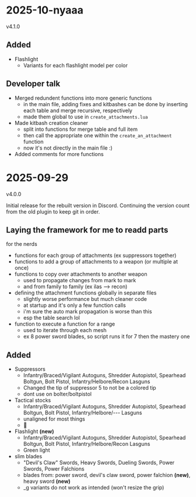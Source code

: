 # 2025-10-nyaaa
v4.1.0

## Added
- Flashlight
    - Variants for each flashlight model per color

## Developer talk
- Merged redundent functions into more generic functions
    - in the main file, adding fixes and kitbashes can be done by inserting each table and merge recursive, respectively
    - made them global to use in `create_attachments.lua`
- Made kitbash creation cleaner
    - split into functions for merge table and full item
    - then call the appropriate one within the `create_an_attachment` function
    - now it's not directly in the main file :)
- Added comments for more functions

# 2025-09-29
v4.0.0

Initial release for the rebuilt version in Discord. Continuing the version count from the old plugin to keep git in order.

## Laying the framework for me to readd parts
for the nerds
- functions for each group of attachments (ex suppressors together)
- functions to add a group of attachments to a weapon (or multiple at once)
- functions to copy over attachments to another weapon
    - used to propagate changes from mark to mark
    - and from family to family (ex ilas --> recon)
- defining the attachment functions globally in separate files
    - slightly worse performance but much cleaner code
    - at startup and it's only a few function calls
    - i'm sure the auto mark propagation is worse than this
    - esp the table search lol
- function to execute a function for a range
    - used to iterate through each mesh
    - ex 8 power sword blades, so script runs it for 7 then the mastery one

## Added
- Suppressors
    - Infantry/Braced/Vigilant Autoguns, Shredder Autopistol, Spearhead Boltgun, Bolt Pistol, Infantry/Helbore/Recon Lasguns
    - Changed the tip of suppressor 5 to not be a colored tip
    - dont use on bolter/boltpistol
- Tactical stocks
    - Infantry/Braced/Vigilant Autoguns, Shredder Autopistol, Spearhead Boltgun, Bolt Pistol, Infantry/Helbore/--- Lasguns
    - unaligned for most things
    - 🥀 
- Flashlight **(new)**
    - Infantry/Braced/Vigilant Autoguns, Shredder Autopistol, Spearhead Boltgun, Bolt Pistol, Infantry/Helbore/Recon Lasguns
    - Green light
- slim blades
    - "Devil's Claw" Swords, Heavy Swords, Dueling Swords, Power Swords, Power Falchions
    - blades from: power sword, devil's claw sword, power falchion **(new)**, heavy sword **(new)**
    - _g variants do not work as intended (won't resize the grip)